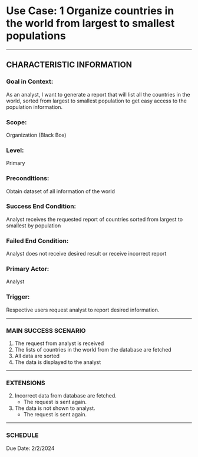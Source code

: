 # Use Case: 1 	Organize countries in the world from largest to smallest populations

----------------------
## CHARACTERISTIC INFORMATION
### Goal in Context: 
As an analyst, I want to generate a report that will list all the countries in the world, sorted from largest to smallest population to get easy access to the population information.
### Scope: 
Organization (Black Box)
### Level: 
Primary
### Preconditions: 
Obtain dataset of all information of the world
### Success End Condition: 
Analyst receives the requested report of countries sorted from largest to smallest by population
### Failed End Condition: 
Analyst does not receive desired result or receive incorrect report
### Primary Actor: 
Analyst
### Trigger: 
Respective users request analyst to report desired information. 

----------------------
### MAIN SUCCESS SCENARIO
1.	The request from analyst is received
2.	The lists of countries in the world from the database are fetched
3.	All data are sorted
4.	The data is displayed to the analyst
----------------------

### EXTENSIONS
2. Incorrect data from database are fetched.
   - The request is sent again.
3. The data is not shown to analyst.
   - The request is sent again. 
----------------------
### SCHEDULE
Due Date: 2/2/2024

